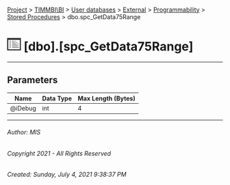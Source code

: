 #### 

[Project](../../../../../index.md) > [TIMMBI\\BI](../../../../index.md) > [User databases](../../../index.md) > [External](../../index.md) > [Programmability](../index.md) > [Stored Procedures](Stored_Procedures.md) > dbo.spc_GetData75Range

# ![Stored Procedures](../../../../../Images/StoredProcedure32.png) [dbo].[spc_GetData75Range]

---

## <a name="#parameters"></a>Parameters

| Name | Data Type | Max Length (Bytes) |
|---|---|---|
| @iDebug | int | 4 |


---

###### Author:  MIS

###### Copyright 2021 - All Rights Reserved

###### Created: Sunday, July 4, 2021 9:38:37 PM

